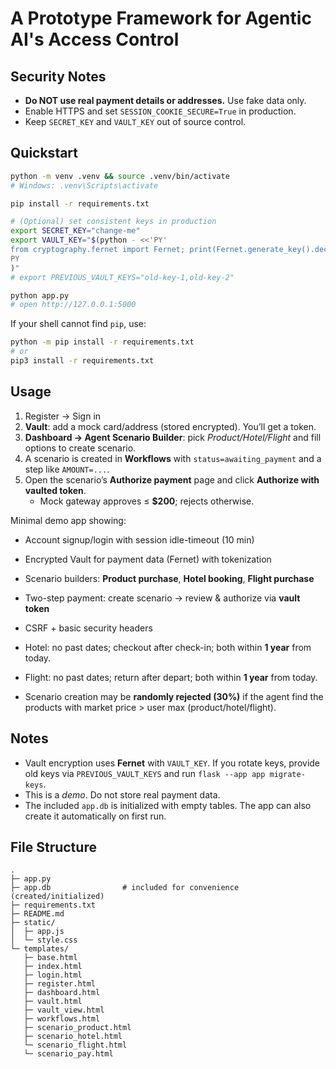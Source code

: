 # A Prototype Framework for Agentic AI's Access Control

## Security Notes 

- **Do NOT use real payment details or addresses.** Use fake data only.
- Enable HTTPS and set `SESSION_COOKIE_SECURE=True` in production.
- Keep `SECRET_KEY` and `VAULT_KEY` out of source control.


## Quickstart

```bash
python -m venv .venv && source .venv/bin/activate  
# Windows: .venv\Scripts\activate

pip install -r requirements.txt

# (Optional) set consistent keys in production
export SECRET_KEY="change-me"
export VAULT_KEY="$(python - <<'PY'
from cryptography.fernet import Fernet; print(Fernet.generate_key().decode())
PY
)"
# export PREVIOUS_VAULT_KEYS="old-key-1,old-key-2"

python app.py
# open http://127.0.0.1:5000
```

If your shell cannot find `pip`, use:
```bash
python -m pip install -r requirements.txt
# or
pip3 install -r requirements.txt
```

## Usage
1. Register → Sign in
2. **Vault**: add a mock card/address (stored encrypted). You’ll get a token.
3. **Dashboard → Agent Scenario Builder**: pick *Product/Hotel/Flight* and fill options to create scenario.
4. A scenario is created in **Workflows** with `status=awaiting_payment` and a step like `AMOUNT=...`.
5. Open the scenario’s **Authorize payment** page and click **Authorize with vaulted token**.
   - Mock gateway approves ≤ **$200**; rejects otherwise.



Minimal demo app showing:
- Account signup/login with session idle-timeout (10 min)
- Encrypted Vault for payment data (Fernet) with tokenization
- Scenario builders: **Product purchase**, **Hotel booking**, **Flight purchase**
- Two-step payment: create scenario → review & authorize via **vault token**
- CSRF + basic security headers

- Hotel: no past dates; checkout after check-in; both within **1 year** from today.
- Flight: no past dates; return after depart; both within **1 year** from today.
- Scenario creation may be **randomly rejected (30%)** if the agent find the products with market price > user max (product/hotel/flight).

## Notes
- Vault encryption uses **Fernet** with `VAULT_KEY`. If you rotate keys, provide old keys via `PREVIOUS_VAULT_KEYS` and run `flask --app app migrate-keys`.
- This is a *demo*. Do not store real payment data.
- The included `app.db` is initialized with empty tables. The app can also create it automatically on first run.


## File Structure
```
.
├─ app.py
├─ app.db                # included for convenience (created/initialized)
├─ requirements.txt
├─ README.md
├─ static/
│  ├─ app.js
│  └─ style.css
└─ templates/
   ├─ base.html
   ├─ index.html
   ├─ login.html
   ├─ register.html
   ├─ dashboard.html
   ├─ vault.html
   ├─ vault_view.html
   ├─ workflows.html
   ├─ scenario_product.html
   ├─ scenario_hotel.html
   └─ scenario_flight.html
   └─ scenario_pay.html
```
